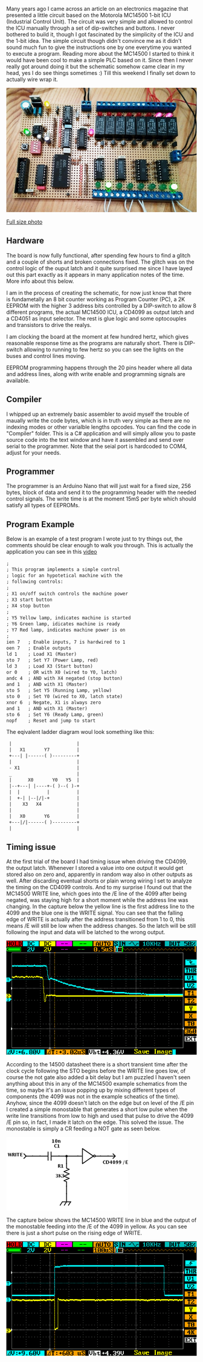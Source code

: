 
Many years ago I came across an article on an electronics magazine that presented a little circuit based on the Motorola MC14500 1-bit ICU (Industrial Control Unit). The circuit was very simple and allowed to control the ICU manually through a set of dip-switches and buttons. I never bothered to build it, though I got fascinated by the simplicity of the ICU and the 1-bit idea. The simple circuit though didn't convince me as it didn't sound much fun to give the instructions one by one everytime you wanted to execute a program. Reading more about the MC14500 I started to think it would have been cool to make a simple PLC based on it. Since then I never really got around doing it but the schematic somehow came clear in my head, yes I do see things sometimes :) Till this weekend I finally set down to actually wire wrap it.

![Board](documentation/board.jpg)

[Full size photo](https://raw.githubusercontent.com/nicolacimmino/PLC-14500/master/documentation/board_full.jpg)

## Hardware 

The board is now fully functional, after spending few hours to find a glitch and a couple of shorts and broken connections fixed. The glitch was on the control logic of the ouput latch and it quite surprised me since I have layed out this part exactly as it appears in many application notes of the time. More info about this below.

I am in the process of creating the schematic, for now just know that there is fundametally an 8 bit counter working as Program Counter (PC), a 2K EEPROM with the higher 3 address bits controlled by a DIP-switch to allow 8 different programs, the actual MC14500 ICU, a CD4099 as output latch and a CD4051 as input selector. The rest is glue logic and some optocouples and transistors to drive the realys.

I am clocking the board at the moment at few hundred hertz, which gives reasonable response time as the programs are naturally short. There is DIP-switch allowing to running to few hertz so you can see the lights on the buses and control lines moving.

EEPROM programming happens through the 20 pins header where all data and address lines, along with write enable and programming signals are available. 

## Compiler

I whipped up an extremely basic assembler to avoid myself the trouble of maually write the code bytes, which is in truth very simple as there are no indexing modes or other varialble lengths opcodes. You can find the code in "Compiler" folder. This is a C# application and will simply allow you to paste source code into the text window and have it assembled and send over serial to the programmer. Note that the seial port is hardcoded to COM4, adjust for your needs.

## Programmer

The programmer is an Arduino Nano that will just wait for a fixed size, 256 bytes, block of data and send it to the programming header with the needed control signals. The write time is at the moment 15mS per byte which should satisfy all types of EEPROMs.

## Program Example

Below is an example of a test program I wrote just to try things out, the comments should be clear enough to walk you through. This is actually the application you can see in this [video](https://www.youtube.com/watch?v=2l-q3JkEEqE)

    ;
    ; This program implements a simple control
    ; logic for an hypotetical machine with the
    ; following controls:
    ; 
    ; X1 on/off switch controls the machine power
    ; X3 start button
    ; X4 stop button
    ;
    ; Y5 Yellow lamp, indicates machine is started
    ; Y6 Green lamp, idicates machine is ready
    ; Y7 Red lamp, indicates machine power is on
    ;
    ien 7   ; Enable inputs, 7 is hardwired to 1 
    oen 7   ; Enable outputs
    ld 1    ; Load X1 (Master)
    sto 7   ; Set Y7 (Power Lamp, red)
    ld 3    ; Load X3 (Start button)
    or 0    ; OR with X0 (wired to Y0, latch)
    andc 4  ; AND with X4 negated (stop button)
    and 1   ; AND with X1 (Master)
    sto 5   ; Set Y5 (Running Lamp, yellow)
    sto 0   ; Set Y0 (wired to X0, latch state)
    xnor 6  ; Negate, X1 is always zero
    and 1   ; AND with X1 (Master)
    sto 6   ; Set Y6 (Ready Lamp, green)
    nopf    ; Reset and jump to start

The eqivalent ladder diagram woul look something like this:


     |                        |
     |   X1       Y7          |
     +---| |------( )---------+
     |                        |
     - X1                     |
     _                        |
     |      X0       Y0   Y5  | 
     |--+---| |----+-( )--( )-+
     |  |          |          |
     |  +-| |--|/|-+          |
     |    X3   X4             |
     |                        |
     |   X0       Y6          |
     +---|/|------( )---------+
     |                        |
     

## Timing issue

At the first trial of the board I had timing issue when driving the CD4099, the output latch. Whenever I stored a value into one output it would get stored also on zero and, apparently in random way also in other outputs as well. After discarding eventual shorts or plain wrong wiring I set to analyze the timing on the CD4099 controls. And to my surprise I found out that the MC14500 WRITE line, which goes into the /E line of the 4099 after being negated, was staying high for a short moment while the address line was changing. In the capture below the yellow line is the first address line to the 4099 and the blue one is the WRITE signal. You can see that the falling edge of WRITE is actually after the address transitioned from 1 to 0, this means /E will still be low when the address changes. So the latch will be still following the input and data will be latched to the wrong output.

![capture](documentation/capture1.png)

According to the 14500 datasheet there is a short transient time after the clock cycle following the STO begins before the WRITE line goes low, of course the not gate also added a bit delay but I am puzzled I haven't seen anything about this in any of the MC14500 example schematics from the time, so maybe it's an issue popping up by mixing different types of components (the 4099 was not in the example scheatics of the time). Anyhow, since the 4099 doesn't latch on the edge but on level of the /E pin I created a simple monostable that generates a short low pulse when the write line transitions from low to high and used that pulse to drive the 4099 /E pin so, in fact, I made it latch on the edge. This solved the issue. The monostable is simply a CR feeding a NOT gate as seen below.

![capture](documentation/monostable.png)

The capture below shows the MC14500 WRITE line in blue and the output of the monostable feeding into the /E of the 4099 in yellow. As you can see there is just a short pulse on the rising edge of WRITE.

![capture](documentation/capture2.png)

